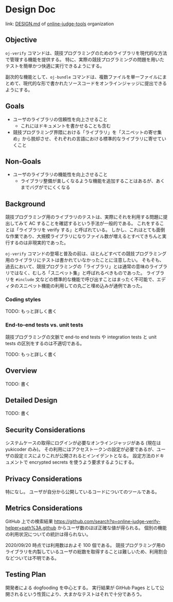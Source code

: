 # Design Doc

link: [DESIGN.md](https://github.com/online-judge-tools/.github/blob/master/DESIGN.md) of [online-judge-tools](https://github.com/online-judge-tools) organization


## Objective

`oj-verify` コマンドは、競技プログラミングのためのライブラリを現代的な方法で管理する機能を提供する。
特に、実際の競技プログラミングの問題を用いたテストを簡単かつ快適に実行できるようにする。

副次的な機能として、`oj-bundle` コマンドは、複数ファイルを単一ファイルにまとめて、現代的な形で書かれたソースコードをオンラインジャッジに提出できるようにする。


## Goals

-   ユーザのライブラリの信頼性を向上させること
    -   これにはドキュメントを書かせることも含む
-   競技プログラミング界隈における「ライブラリ」を「スニペットの寄せ集め」から脱却させ、それぞれの言語における標準的なライブラリに寄せていくこと


## Non-Goals

-   ユーザのライブラリの機能性を向上させること
    -   ライブラリ整備が楽しくなるような機能を追加することはあるが、あくまでバグがでにくくなる


## Background

競技プログラミング用のライブラリのテストは、実際にそれを利用する問題に提出してみて AC することを確認するという手法が一般的である。
これをすることは「ライブラリを verify する」と呼ばれている。
しかし、これはとても面倒な作業であり、大規模ライブラリになりファイル数が増えるとすべてきちんと実行するのは非現実的であった。

`oj-verify` コマンドの登場と普及の前は、ほとんどすべての競技プログラミング用のライブラリにテストは書かれていなかったことに注意したい。
そもそも、過去において、競技プログラミングの「ライブラリ」とは通常の意味のライブラリではなく、むしろ「スニペット集」と呼ばれるべきものであった。
ライブラリを `#include` 文などの標準的な機能で呼び出すことはまったく不可能で、エディタのスニペット機能の利用しての丸ごと埋め込みが通例であった。


### Coding styles

TODO: もっと詳しく書く


### End-to-end tests vs. unit tests

競技プログラミングの文脈で end-to end tests や integration tests と unit tests の区別をするのは不適切である。

TODO: もっと詳しく書く


## Overview

TODO: 書く


## Detailed Design

TODO: 書く


## Security Considerations

システムケースの取得にログインが必要なオンラインジャッジがある (現在は yukicoder のみ)。
その利用にはアクセストークンの設定が必要であるが、ユーザの設定ミスによりこれが公開されるとインイデントとなる。
設定方法のドキュメントで encrypted secrets を使うよう要求するようにする。


## Privacy Considerations

特になし。
ユーザが自分から公開しているコードについてのツールである。


## Metrics Considerations

GitHub 上での検索結果 <https://github.com/search?q=online-judge-verify-helper+path%3A.github> からユーザ数のほぼ正確な値が得られる。
個別の機能の利用状況についての統計は得られない。

2020/09/20 時点では利用数はおよそ 100 個である。
競技プログラミング用のライブラリを内製しているユーザの総数を取得することは難しいため、利用割合などついては不明である。


## Testing Plan

開発者による dogfooding を中心とする。
実行結果が GitHub Pages として公開されるという性質により、大まかなテストはそれで十分であろう。
